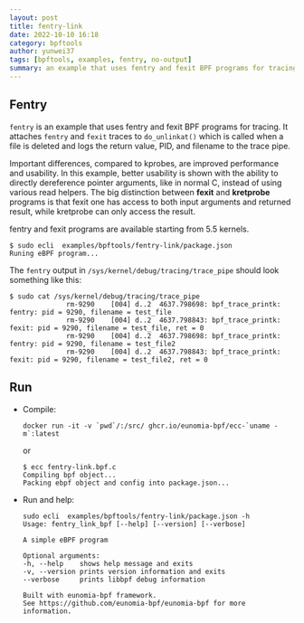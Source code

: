 ```yaml
---
layout: post
title: fentry-link
date: 2022-10-10 16:18
category: bpftools
author: yunwei37
tags: [bpftools, examples, fentry, no-output]
summary: an example that uses fentry and fexit BPF programs for tracing a file is deleted
---
```


## Fentry

`fentry` is an example that uses fentry and fexit BPF programs for tracing. It
attaches `fentry` and `fexit` traces to `do_unlinkat()` which is called when a
file is deleted and logs the return value, PID, and filename to the
trace pipe.

Important differences, compared to kprobes, are improved performance and
usability. In this example, better usability is shown with the ability to
directly dereference pointer arguments, like in normal C, instead of using
various read helpers. The big distinction between **fexit** and **kretprobe**
programs is that fexit one has access to both input arguments and returned
result, while kretprobe can only access the result.

fentry and fexit programs are available starting from 5.5 kernels.

```console
$ sudo ecli  examples/bpftools/fentry-link/package.json
Runing eBPF program...
```

The `fentry` output in `/sys/kernel/debug/tracing/trace_pipe` should look
something like this:

```console
$ sudo cat /sys/kernel/debug/tracing/trace_pipe
              rm-9290    [004] d..2  4637.798698: bpf_trace_printk: fentry: pid = 9290, filename = test_file
              rm-9290    [004] d..2  4637.798843: bpf_trace_printk: fexit: pid = 9290, filename = test_file, ret = 0
              rm-9290    [004] d..2  4637.798698: bpf_trace_printk: fentry: pid = 9290, filename = test_file2
              rm-9290    [004] d..2  4637.798843: bpf_trace_printk: fexit: pid = 9290, filename = test_file2, ret = 0
```

## Run

 

- Compile:

    ```console
    docker run -it -v `pwd`/:/src/ ghcr.io/eunomia-bpf/ecc-`uname -m`:latest
    ```

    or

    ```console
    $ ecc fentry-link.bpf.c
    Compiling bpf object...
    Packing ebpf object and config into package.json...
    ```

- Run and help:

    ```console
    sudo ecli  examples/bpftools/fentry-link/package.json -h
    Usage: fentry_link_bpf [--help] [--version] [--verbose]

    A simple eBPF program

    Optional arguments:
    -h, --help    shows help message and exits 
    -v, --version prints version information and exits 
    --verbose     prints libbpf debug information 

    Built with eunomia-bpf framework.
    See https://github.com/eunomia-bpf/eunomia-bpf for more information.
    ```